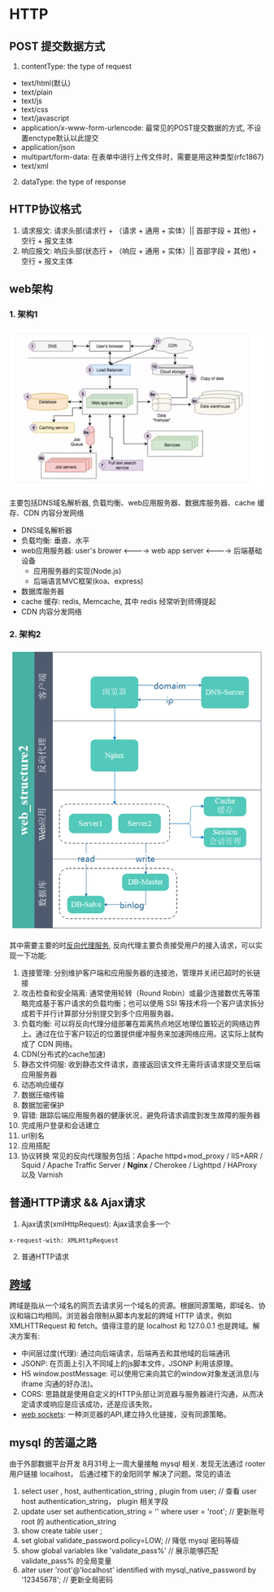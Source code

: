 # HTTP
## POST 提交数据方式  
1. contentType: the type of request  
+ text/html(默认)
+ text/plain
+ text/js
+ text/css
+ text/javascript
+ application/x-www-form-urlencode: 最常见的POST提交数据的方式, 不设置enctype默认以此提交
+ application/json
+ multipart/form-data: 在表单中进行上传文件时，需要是用这种类型(rfc1867)
+ text/xml

2. dataType: the type of response

## HTTP协议格式
1. 请求报文: 请求头部(请求行 + （请求 + 通用 + 实体）|| 首部字段 + 其他) + 空行 + 报文主体
2. 响应报文: 响应头部(状态行 + （响应 + 通用 + 实体）|| 首部字段 + 其他) + 空行 + 报文主体

## web架构
### 1. 架构1

![window](../../public/image/web_structure.jpg "web-structure") 

主要包括DNS域名解析器, 负载均衡、web应用服务器、数据库服务器、cache 缓存、CDN 内容分发网络  
+ DNS域名解析器  
+ 负载均衡: 垂直、水平
+ web应用服务器: user's brower <----> web app server <----> 后端基础设备
  + 应用服务器的实现(Node.js)
  + 后端语言MVC框架(koa、express)
+ 数据库服务器
+ cache 缓存: redis, Memcache, 其中 redis 经常听到师傅提起
+ CDN 内容分发网络

### 2. 架构2

![window](../../public/image/web_structure1.jpg "web-sructure-by-bw")

其中需要主要的时[反向代理服务](https://cloud.tencent.com/developer/article/1160241), 反向代理主要负责接受用户的接入请求，可以实现一下功能:
1. 连接管理: 分别维护客户端和应用服务器的连接池，管理并关闭已超时的长链接
2. 攻击检查和安全隔离: 通常使用轮转（Round Robin）或最少连接数优先等策略完成基于客户请求的负载均衡；也可以使用 SSI 等技术将一个客户请求拆分成若干并行计算部分分别提交到多个应用服务器。
3. 负载均衡: 可以将反向代理分组部署在距离热点地区地理位置较近的网络边界上。通过在位于客户较近的位置提供缓冲服务来加速网络应用。这实际上就构成了 CDN 网络。
4. CDN(分布式的cache加速)
5. 静态文件伺服: 收到静态文件请求，直接返回该文件无需将该请求提交至后端应用服务器
6. 动态响应缓存
7. 数据压缩传输
8. 数据加密保护
9. 容错: 跟踪后端应用服务器的健康状况，避免将请求调度到发生故障的服务器
10. 完成用户登录和会话建立
11. url别名
12. 应用搭配
13. 协议转换
常见的反向代理服务包括：Apache httpd+mod_proxy / IIS+ARR / Squid / Apache Traffic Server / **Nginx** / Cherokee / Lighttpd / HAProxy 以及 Varnish 

## 普通HTTP请求 && Ajax请求
1. Ajax请求(xmlHttpRequest): Ajax请求会多一个
```
x-request-with: XMLHttpRequest
```
2. 普通HTTP请求

## [跨域](https://github.com/huanqingli/life-note/blob/master/%E5%89%8D%E7%AB%AF/HTTP/%E8%B7%A8%E5%9F%9F.md)
跨域是指从一个域名的网页去请求另一个域名的资源。根据同源策略，即域名、协议和端口均相同。浏览器会限制从脚本内发起的跨域 HTTP 请求，例如 XMLHTTRequest 和 fetch。值得注意的是 localhost 和 127.0.0.1 也是跨域。解决方案有: 
- 中间层过度(代理): 通过向后端请求，后端再去和其他域的后端通讯
- JSONP: 在页面上引入不同域上的js脚本文件，JSONP 利用该原理。
- H5 window.postMessage: 可以使用它来向其它的window对象发送消息(与 iframe 沟通的好办法)。
- CORS: 思路就是使用自定义的HTTP头部让浏览器与服务器进行沟通，从而决定请求或响应是应该成功，还是应该失败。
- [web sockets](https://github.com/huanqingli/life-note/blob/master/%E5%8E%9F%E5%88%9B%E6%96%87%E7%AB%A0/%E6%8A%80%E6%9C%AF%E7%B1%BB/WebSocket%E8%AF%A6%E8%A7%A3.md): 一种浏览器的API,建立持久化链接，没有同源策略。

## mysql 的苦逼之路
由于外部数据平台开发 8月31号上一周大量接触 mysql 相关. 发现无法通过 rooter 用户链接 localhost， 后通过楼下的金阳同学 解决了问题。常见的语法
1. select user , host, authentication_string , plugin from user; // 查看 user host authentication_string， plugin 相关字段
2. update user set authentication_string = '' where user = 'root'; // 更新账号 root 的 authentication_string
3. show create table user ;
4. set global validate_password.policy=LOW; // 降低 mysql 密码等级
5. show global variables like 'validate_pass%' // 展示能够匹配 validate_pass% 的全局变量
6. alter user 'root'@'localhost' identified with mysql_native_password by '12345678'; // 更新全局密码